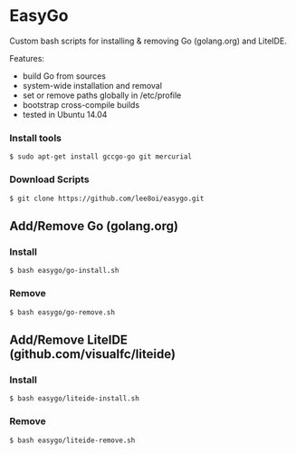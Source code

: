 # EasyGo

Custom bash scripts for installing & removing Go (golang.org) and LiteIDE. 

Features:

* build Go from sources
* system-wide installation and removal
* set or remove paths globally in /etc/profile
* bootstrap cross-compile builds
* tested in Ubuntu 14.04

### Install tools
	$ sudo apt-get install gccgo-go git mercurial

### Download Scripts
	$ git clone https://github.com/lee8oi/easygo.git

## Add/Remove Go (golang.org)

### Install
	$ bash easygo/go-install.sh

### Remove
	$ bash easygo/go-remove.sh

## Add/Remove LiteIDE (github.com/visualfc/liteide)

### Install
	$ bash easygo/liteide-install.sh

### Remove
	$ bash easygo/liteide-remove.sh
